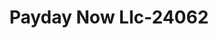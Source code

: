 ---
f_zip-code: 41175
f_state-code: KY
title: Payday Now Llc-24062
f_phone: 606-932-2879
f_city-only: South Shore
f_address: 235 E 2nd Ave South Shore
f_location-unique-id: '24062'
slug: payday-now-llc-24062
updated-on: '2024-05-30T13:46:58.046Z'
created-on: '2024-05-30T13:36:59.803Z'
published-on: '2024-05-30T13:54:32.469Z'
f_city-state: cms/city/south-shore-ky.md
f_company: cms/company/payday-now-llc.md
f_state: cms/state/kentucky.md
layout: '[payday-loan].html'
tags: payday-loan
---